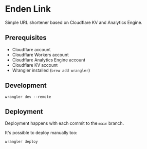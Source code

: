 # Enden Link

Simple URL shortener based on Cloudflare KV and Analytics Engine.

## Prerequisites

- Cloudflare account
- Cloudflare Workers account
- Cloudflare Analytics Engine account
- Cloudflare KV account
- Wrangler installed (`brew add wrangler`)

## Development

```shell
wrangler dev --remote
```

## Deployment

Deployment happens with each commit to the `main` branch.

It's possible to deploy manually too:

```shell
wrangler deploy
```